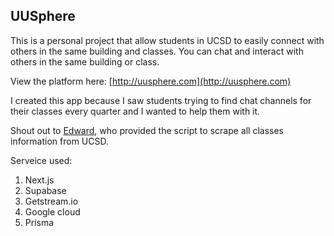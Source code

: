 ## UUSphere
This is a personal project that allow students in UCSD to easily connect with others in the same building and classes. You can chat and interact with others in the same building or class.

View the platform here: [http://uusphere.com](http://uusphere.com)

I created this app because I saw students trying to find chat channels for their classes every quarter and I wanted to help them with it.

Shout out to [Edward](https://github.com/ewang2002), who provided the script to scrape all classes information from UCSD.

Serveice used:
1. Next.js
2. Supabase
3. Getstream.io
4. Google cloud
5. Prisma
